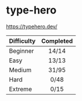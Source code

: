 # type-hero

<https://typehero.dev/>

| Difficulty | Completed |
| ---------- | :-------: |
| Beginner   |   14/14   |
| Easy       |   13/13   |
| Medium     |   31/95   |
| Hard       |   0/48    |
| Extreme    |   0/15    |
